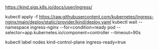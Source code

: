 https://kind.sigs.k8s.io/docs/user/ingress/


kubectl apply -f https://raw.githubusercontent.com/kubernetes/ingress-nginx/main/deploy/static/provider/kind/deploy.yaml
kubectl wait --namespace ingress-nginx --for=condition=ready pod --selector=app.kubernetes.io/component=controller --timeout=90s

kubectl label nodes kind-control-plane ingress-ready=true